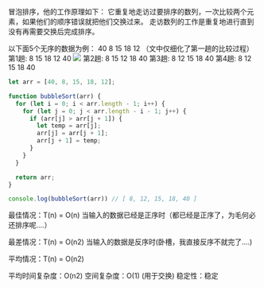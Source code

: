 冒泡排序，他的工作原理如下：
它重复地走访过要排序的数列，一次比较两个元素，如果他们的顺序错误就把他们交换过来。
走访数列的工作是重复地进行直到没有再需要交换后完成排序。

以下面5个无序的数据为例：
40 8 15 18 12 （文中仅细化了第一趟的比较过程）
第1趟: 8 15 18 12 40
![](http://my.csdn.net/uploads/201208/27/1346038661_9237.jpg)
第2趟: 8 15 12 18 40
第3趟: 8 12 15 18 40
第4趟: 8 12 15 18 40

```javascript
let arr = [40, 8, 15, 18, 12];

function bubbleSort(arr) {
  for (let i = 0; i < arr.length - 1; i++) {
    for (let j = 0; j < arr.length - i - 1; j++) {
      if (arr[j] > arr[j + 1]) {
        let temp = arr[j];
        arr[j] = arr[j + 1];
        arr[j + 1] = temp;
      }
    }
  }

  return arr;
}

console.log(bubbleSort(arr)) // [ 8, 12, 15, 18, 40 ]
```

最佳情况：T(n) = O(n)
当输入的数据已经是正序时（都已经是正序了，为毛何必还排序呢….）

最差情况：T(n) = O(n2)
当输入的数据是反序时(卧槽，我直接反序不就完了….)

平均情况：T(n) = O(n2)

平均时间复杂度：O(n2)
空间复杂度：O(1)  (用于交换)
稳定性：稳定

